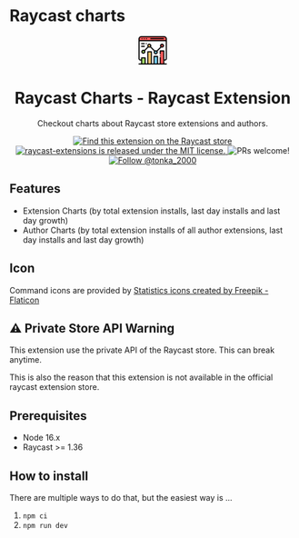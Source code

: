 # Raycast charts

<div align="center">
  <img
    src="https://github.com/tonka3000/raycast-charts-extension/blob/main/assets/analytics.png?raw=true"
    width="50"
  />

  <h1>
    Raycast Charts - Raycast Extension
  </h1>

Checkout charts about Raycast store extensions and authors.

  <p>
    <a href="https://www.raycast.com/tonka3000/raycast-charts">
      <img src="https://img.shields.io/badge/Raycast-store-red.svg"
        alt="Find this extension on the Raycast store"
      />
    </a>
    <a
      href="https://github.com/tonka3000/raycast-charts-extension/blob/master/LICENSE"
    >
      <img
        src="https://img.shields.io/badge/license-MIT-blue.svg"
        alt="raycast-extensions is released under the MIT license."
      />
    </a>
    <img
      src="https://img.shields.io/badge/PRs-welcome-brightgreen.svg"
      alt="PRs welcome!"
    />
    <a href="https://twitter.com/intent/follow?screen_name=tonka_2000">
      <img
        src="https://img.shields.io/twitter/follow/tonka_2000.svg?label=Follow%20@tonka_2000"
        alt="Follow @tonka_2000"
      />
    </a>
  </p>
</div>

## Features

- Extension Charts (by total extension installs, last day installs and last day growth)
- Author Charts (by total extension installs of all author extensions, last day installs and last day growth)

## Icon
Command icons are provided by <a href="https://www.flaticon.com/free-icons/statistics" title="statistics icons">Statistics icons created by Freepik - Flaticon</a>

## ⚠️ Private Store API Warning
This extension use the private API of the Raycast store. This can break anytime.

This is also the reason that this extension is not available in the official raycast extension store.

## Prerequisites
- Node 16.x
- Raycast >= 1.36

## How to install
There are multiple ways to do that, but the easiest way is ...

1. `npm ci`
2. `npm run dev`

